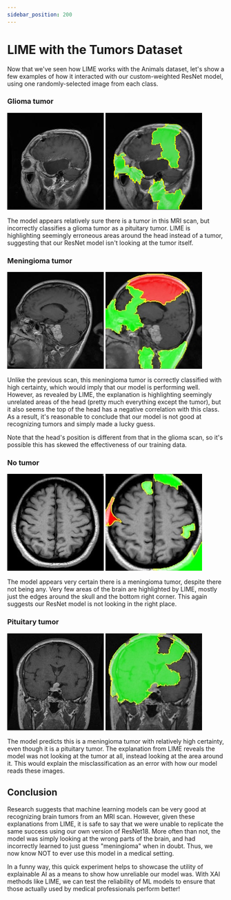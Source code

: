 ```yaml
---
sidebar_position: 200
---
```

# LIME with the Tumors Dataset

Now that we've seen how LIME works with the Animals dataset, let's show a few examples of how it interacted with our custom-weighted ResNet model, using one randomly-selected image from each class.

### Glioma tumor

![An MRI scan of a glioma tumor, predicted to be a pituitary tumor with 0.65 certainty](/img/lime/glioma_tumor-0.jpg)
![ResNet prediction explained by LIME](/img/lime/glioma_tumor-0-lime.jpg)

The model appears relatively sure there is a tumor in this MRI scan, but incorrectly classifies a glioma tumor as a pituitary tumor. LIME is highlighting seemingly erroneous areas around the head instead of a tumor, suggesting that our ResNet model isn't looking at the tumor itself.

### Meningioma tumor

![An MRI scan of a meningioma tumor, predicted to be a meningioma tumor with 0.84 certainty](/img/lime/meningioma_tumor-45.jpg)
![ResNet prediction explained by LIME](/img/lime/meningioma_tumor-45-lime.jpg)

Unlike the previous scan, this meningioma tumor is correctly classified with high certainty, which would imply that our model is performing well. However, as revealed by LIME, the explanation is highlighting seemingly unrelated areas of the head (pretty much everything except the tumor), but it also seems the top of the head has a negative correlation with this class. As a result, it's reasonable to conclude that our model is not good at recognizing tumors and simply made a lucky guess.

Note that the head's position is different from that in the glioma scan, so it's possible this has skewed the effectiveness of our training data.

### No tumor

![An MRI scan of a brain with no tumor, predicted to be a meningioma tumor with 1.0 certainty](/img/lime/no_tumor-97.jpg)
![ResNet prediction explained by LIME](/img/lime/no_tumor-97-lime.jpg)

The model appears very certain there is a meningioma tumor, despite there not being any. Very few areas of the brain are highlighted by LIME, mostly just the edges around the skull and the bottom right corner. This again suggests our ResNet model is not looking in the right place.

### Pituitary tumor

![An MRI scan of a pituitary tumor, predicted to be a meningioma tumor with 0.67 certainty](/img/lime/pituitary_tumor-135.jpg)
![ResNet prediction explained by LIME](/img/lime/pituitary_tumor-135-lime.jpg)

The model predicts this is a meningioma tumor with relatively high certainty, even though it is a pituitary tumor. The explanation from LIME reveals the model was not looking at the tumor at all, instead looking at the area around it. This would explain the misclassification as an error with how our model reads these images.

## Conclusion

Research suggests that machine learning models can be very good at recognizing brain tumors from an MRI scan. However, given these explanations from LIME, it is safe to say that we were unable to replicate the same success using our own version of ResNet18. More often than not, the model was simply looking at the wrong parts of the brain, and had incorrectly learned to just guess "meningioma" when in doubt. Thus, we now know NOT to ever use this model in a medical setting.

In a funny way, this quick experiment helps to showcase the utility of explainable AI as a means to show how unreliable our model was. With XAI methods like LIME, we can test the reliability of ML models to ensure that those actually used by medical professionals perform better!
